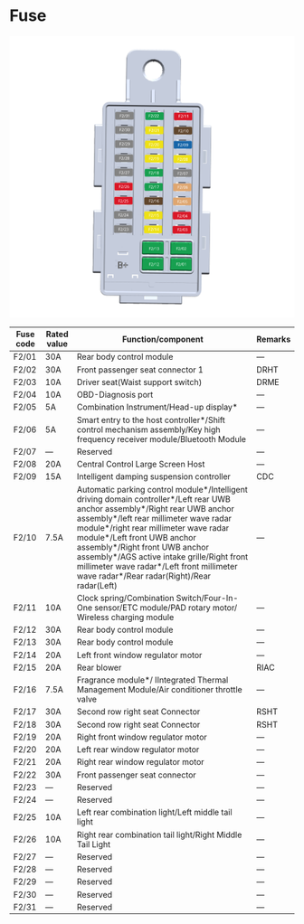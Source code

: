 # Fuse

![](images/G062281.svg)

| Fuse code | Rated value | Function/component | Remarks |
| ----------- | ----------- | ----------- | ----------- |
|F2/01|30A|Rear body control module|—|
|F2/02|30A|Front passenger seat connector 1|DRHT|
|F2/03|10A|Driver seat(Waist support switch)|DRME|
|F2/04|10A|OBD-Diagnosis port|—|
|F2/05|5A|Combination Instrument/Head-up display*|—|
|F2/06|5A|Smart entry to the host controller*/Shift control mechanism assembly/Key high frequency receiver module/Bluetooth Module|—|
|F2/07|—|Reserved|—|
|F2/08|20A|Central Control Large Screen Host|—|
|F2/09|15A|Intelligent damping suspension controller|CDC|
|F2/10|7.5A|Automatic parking control module*/Intelligent driving domain controller*/Left rear UWB anchor assembly*/Right rear UWB anchor assembly*/left rear millimeter wave radar module*/right rear millimeter wave radar module*/Left front UWB anchor assembly*/Right front UWB anchor assembly*/AGS active intake grille/Right front millimeter wave radar*/Left front millimeter wave radar*/Rear radar(Right)/Rear radar(Left)|—|
|F2/11|10A|Clock spring/Combination Switch/Four-In-One sensor/ETC module/PAD rotary motor/ Wireless charging module|—|
|F2/12|30A|Rear body control module|—|
|F2/13|30A|Rear body control module|—|
|F2/14|20A|Left front window regulator motor|—|
|F2/15|20A|Rear blower|RIAC|
|F2/16|7.5A|Fragrance module*/ IIntegrated Thermal Management Module/Air conditioner throttle valve|—|
|F2/17|30A|Second row right seat Connector|RSHT|
|F2/18|30A|Second row right seat Connector|RSHT|
|F2/19|20A|Right front window regulator motor|—|
|F2/20|20A|Left rear window regulator motor|—|
|F2/21|20A|Right rear window regulator motor|—|
|F2/22|30A|Front passenger seat connector|—|
|F2/23|—|Reserved|—|
|F2/24|—|Reserved|—|
|F2/25|10A|Left rear combination light/Left middle tail light|—|
|F2/26|10A|Right rear combination tail light/Right Middle Tail Light|—|
|F2/27|—|Reserved|—|
|F2/28|—|Reserved|—|
|F2/29|—|Reserved|—|
|F2/30|—|Reserved|—|
|F2/31|—|Reserved|—|